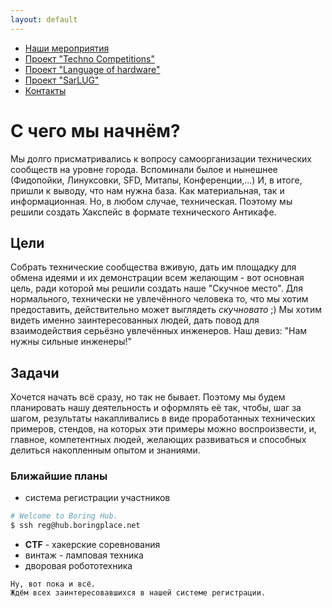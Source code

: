 ```yaml
---
layout: default
---
```


* [Наши мероприятия](events)
* [Проект "Techno Competitions"](robotics)
* [Проект "Language of hardware"](language-of-hardware)
* [Проект "SarLUG"](sarlug)
* [Контакты](contacts)

# [](#header-1)С чего мы начнём?

Мы долго присматривались к вопросу самоорганизации технических сообществ на уровне города. Вспоминали былое и нынешнее (Фидопойки, Линуксовки, SFD, Митапы, Конференции,...)
И, в итоге, пришли к выводу, что нам нужна база. Как материальная, так и информационная. Но, в любом случае, техническая. Поэтому мы решили создать Хакспейс в формате технического Антикафе.

## [](#header-2)Цели

Собрать технические сообщества вживую, дать им площадку для обмена идеями и их демонстрации всем желающим - вот основная цель, ради которой мы решили создать наше "Скучное место".
Для нормального, технически не увлечённого человека то, что мы хотим предоставить, действительно может выглядеть *скучновато* ;)
Мы хотим видеть именно заинтересованных людей, дать повод для взаимодействия серьёзно увлечённых инженеров.
Наш девиз: "Нам нужны сильные инженеры!"

## [](#header-3)Задачи

Хочется начать всё сразу, но так не бывает. Поэтому мы будем планировать нашу деятельность и оформлять её так, чтобы, шаг за шагом, результаты накапливались в виде проработанных технических примеров,
стендов, на которых эти примеры можно воспроизвести, и, главное, компетентных людей, желающих развиваться и способных делиться накопленным опытом и знаниями.

### [](#header-6)Ближайшие планы

* система регистрации участников
```bash
# Welcome to Boring Hub.
$ ssh reg@hub.boringplace.net
```
* **CTF** - хакерские соревнования
* винтаж - ламповая техника
* дворовая робототехника

```
Ну, вот пока и всё.
Ждём всех заинтересовавшихся в нашей системе регистрации.
```
